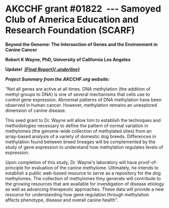 
AKCCHF grant \#01822  ---  Samoyed Club of America Education and Research Foundation (SCARF)
===========================================================================================

**Beyond the Genome: The Intersection of Genes and the Environment in
Canine Cancer**

**Robert K Wayne, PhD, University of California Los Angeles**

**Update!  [*[Final
Report]{.underline}*](http://www.samoyedhealthfoundation.com/research/current-research-studies/akcchf-grant-1822-final-report)**

***Project Summary from the AKCCHF.org website:***

"Not all genes are active at all times. DNA methylation (the addition of
methyl groups to DNA) is one of several mechanisms that cells use to
control gene expression. Abnormal patterns of DNA methylation have been
observed in human cancer. However, methylation remains an unexplored
dimension of canine disease.

This seed grant to Dr. Wayne will allow him to establish the techniques
and methodologies necessary to define the pattern of normal variation in
methylomes (the genome-wide collection of methylated sites) from an
array-based analysis of a variety of domestic dog breeds. Differences in
methylation found between breed lineages will be complemented by the
study of gene expression to understand how methylation regulates levels
of expression.

Upon completion of this study, Dr. Wayne\'s laboratory will have
proof-of-principle for evaluation of the canine methylome. Ultimately,
he intends to establish a public web-based resource to serve as a
repository for the dog methylomes. The collection of methylomes they
generate will contribute to the growing resources that are available for
investigation of disease etiology as well as advancing therapeutic
approaches. These data will provide a new resource for understanding how
gene regulation through methylation affects phenotype, disease and
overall canine health".
